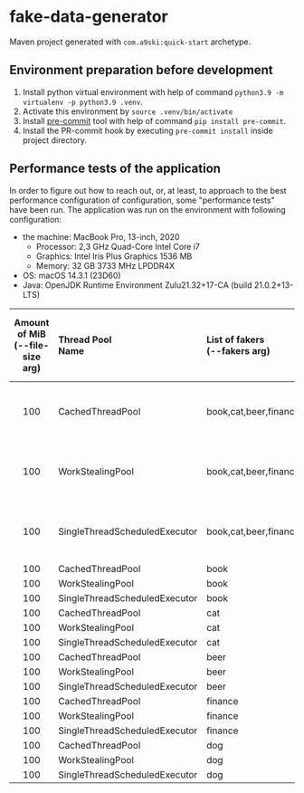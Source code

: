 # fake-data-generator
Maven project generated with `com.a9ski:quick-start` archetype.

## Environment preparation before development

1. Install python virtual environment with help of command `python3.9 -m virtualenv -p python3.9 .venv`.
2. Activate this environment by `source .venv/bin/activate`
3. Install [pre-commit](https://pre-commit.com/) tool with help of command `pip install pre-commit`.
4. Install the PR-commit hook by executing `pre-commit install` inside project directory.

## Performance tests of the application
In order to figure out how to reach out, or, at least, to approach to the best performance configuration of configuration, some "performance tests" have been run. The application was run on the environment with following configuration:
* the machine: MacBook Pro, 13-inch, 2020
  * Processor: 2,3 GHz Quad-Core Intel Core i7
  * Graphics: Intel Iris Plus Graphics 1536 MB
  * Memory: 32 GB 3733 MHz LPDDR4X
* OS: macOS 14.3.1 (23D60)
* Java: OpenJDK Runtime Environment Zulu21.32+17-CA (build 21.0.2+13-LTS)

| Amount of MiB<br/>(--file-size arg) | Thread Pool<br/>Name          | List of fakers<br/>(--fakers arg) | Amount of threads <br/>for getting data | Elapsed time |
|:-----------------------------------:|:------------------------------|:----------------------------------|:---------------------------------------:|:------------:|
|                 100                 | CachedThreadPool              | book,cat,beer,finance,dog         | sum from each of used fakers(see below) |   0:01:16    |
|                 100                 | WorkStealingPool              | book,cat,beer,finance,dog         | sum from each of used fakers(see below) |   0:01:02    |
|                 100                 | SingleThreadScheduledExecutor | book,cat,beer,finance,dog         | sum from each of used fakers(see below) |   0:04:28    |
|                 100                 | CachedThreadPool              | book                              |                    2                    |   0:00:23    |
|                 100                 | WorkStealingPool              | book                              |                    2                    |   0:00:31    |
|                 100                 | SingleThreadScheduledExecutor | book                              |                    2                    |   0:00:43    |
|                 100                 | CachedThreadPool              | cat                               |                    1                    |   0:00:12    |
|                 100                 | WorkStealingPool              | cat                               |                    1                    |   0:00:09    |
|                 100                 | SingleThreadScheduledExecutor | cat                               |                    1                    |   0:00:12    |
|                 100                 | CachedThreadPool              | beer                              |                    1                    |   0:00:10    |
|                 100                 | WorkStealingPool              | beer                              |                    1                    |   0:00:08    |
|                 100                 | SingleThreadScheduledExecutor | beer                              |                    1                    |   0:00:12    |
|                 100                 | CachedThreadPool              | finance                           |                    3                    |   0:07:03    |
|                 100                 | WorkStealingPool              | finance                           |                    3                    |   0:07:48    |
|                 100                 | SingleThreadScheduledExecutor | finance                           |                    3                    |   0:25:10    |
|                 100                 | CachedThreadPool              | dog                               |                    2                    |   0:00:28    |
|                 100                 | WorkStealingPool              | dog                               |                    2                    |   0:00:17    |
|                 100                 | SingleThreadScheduledExecutor | dog                               |                    2                    |   0:00:22    |
